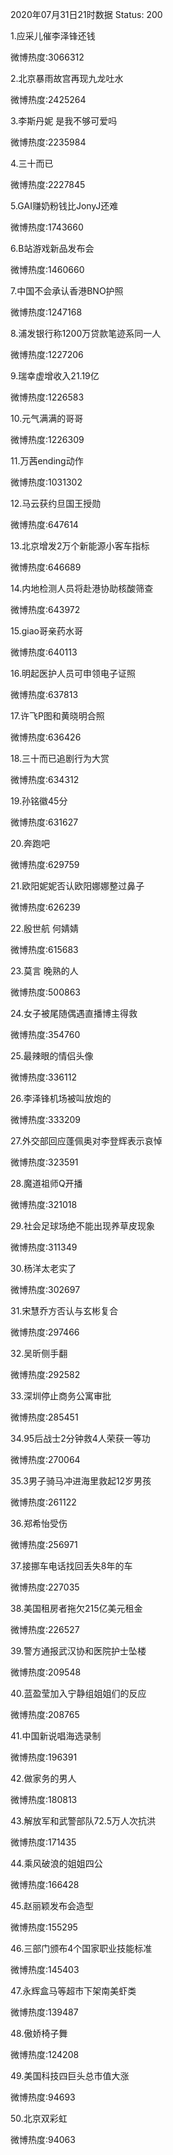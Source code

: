 2020年07月31日21时数据
Status: 200

1.应采儿催李泽锋还钱

微博热度:3066312

2.北京暴雨故宫再现九龙吐水

微博热度:2425264

3.李斯丹妮 是我不够可爱吗

微博热度:2235984

4.三十而已

微博热度:2227845

5.GAI赚奶粉钱比JonyJ还难

微博热度:1743660

6.B站游戏新品发布会

微博热度:1460660

7.中国不会承认香港BNO护照

微博热度:1247168

8.浦发银行称1200万贷款笔迹系同一人

微博热度:1227206

9.瑞幸虚增收入21.19亿

微博热度:1226583

10.元气满满的哥哥

微博热度:1226309

11.万茜ending动作

微博热度:1031302

12.马云获约旦国王授勋

微博热度:647614

13.北京增发2万个新能源小客车指标

微博热度:646689

14.内地检测人员将赴港协助核酸筛查

微博热度:643972

15.giao哥亲药水哥

微博热度:640113

16.明起医护人员可申领电子证照

微博热度:637813

17.许飞P图和黄晓明合照

微博热度:636426

18.三十而已追剧行为大赏

微博热度:634312

19.孙铭徽45分

微博热度:631627

20.奔跑吧

微博热度:629759

21.欧阳妮妮否认欧阳娜娜整过鼻子

微博热度:626239

22.殷世航 何婧婧

微博热度:615683

23.莫言 晚熟的人

微博热度:500863

24.女子被尾随偶遇直播博主得救

微博热度:354760

25.最辣眼的情侣头像

微博热度:336112

26.李泽锋机场被叫放炮的

微博热度:333209

27.外交部回应蓬佩奥对李登辉表示哀悼

微博热度:323591

28.魔道祖师Q开播

微博热度:321018

29.社会足球场绝不能出现养草皮现象

微博热度:311349

30.杨洋太老实了

微博热度:302697

31.宋慧乔方否认与玄彬复合

微博热度:297466

32.吴昕侧手翻

微博热度:292582

33.深圳停止商务公寓审批

微博热度:285451

34.95后战士2分钟救4人荣获一等功

微博热度:270064

35.3男子骑马冲进海里救起12岁男孩

微博热度:261122

36.郑希怡受伤

微博热度:256971

37.接挪车电话找回丢失8年的车

微博热度:227035

38.美国租房者拖欠215亿美元租金

微博热度:226527

39.警方通报武汉协和医院护士坠楼

微博热度:209548

40.蓝盈莹加入宁静组姐姐们的反应

微博热度:208765

41.中国新说唱海选录制

微博热度:196391

42.做家务的男人

微博热度:180813

43.解放军和武警部队72.5万人次抗洪

微博热度:171435

44.乘风破浪的姐姐四公

微博热度:166428

45.赵丽颖发布会造型

微博热度:155295

46.三部门颁布4个国家职业技能标准

微博热度:145403

47.永辉盒马等超市下架南美虾类

微博热度:139487

48.傲娇椅子舞

微博热度:124208

49.美国科技四巨头总市值大涨

微博热度:94693

50.北京双彩虹

微博热度:94063

